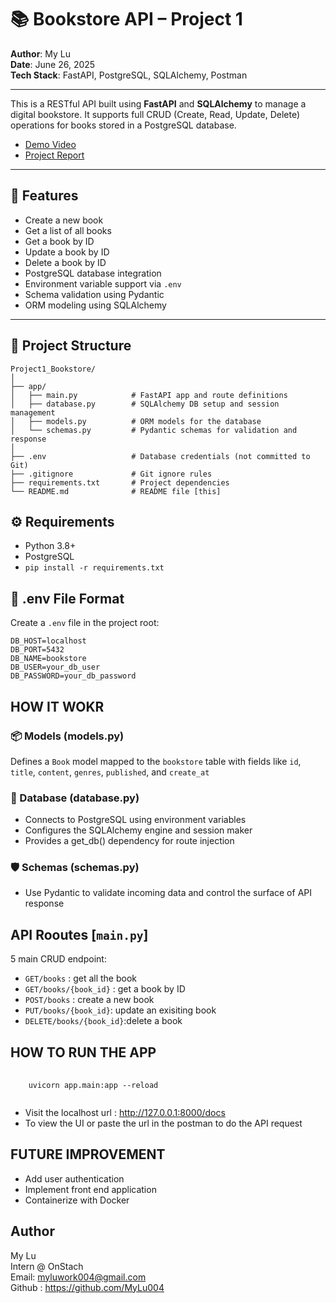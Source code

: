 # 📚 Bookstore API – Project 1

**Author**: My Lu  
**Date**: June 26, 2025  
**Tech Stack**: FastAPI, PostgreSQL, SQLAlchemy, Postman  

---

This is a RESTful API built using **FastAPI** and **SQLAlchemy** to manage a digital bookstore. It supports full CRUD (Create, Read, Update, Delete) operations for books stored in a PostgreSQL database.

- [Demo Video](https://www.loom.com/share/97f5eacf27344f089c52a5fa96625595?sid=001f325f-e2a0-4c0c-808f-f1255906d7d8)
- [Project Report](https://docs.google.com/document/d/1iR3qdNHw-duEsGRtgcEELMojaHSQxMDW93NZwPv6Euc/edit?usp=sharing)
---

## 🚀 Features

- Create a new book
- Get a list of all books
- Get a book by ID
- Update a book by ID
- Delete a book by ID
- PostgreSQL database integration
- Environment variable support via `.env`
- Schema validation using Pydantic
- ORM modeling using SQLAlchemy

---
## 📁 Project Structure


``` 
Project1_Bookstore/
│
├── app/
│   ├── main.py            # FastAPI app and route definitions
│   ├── database.py        # SQLAlchemy DB setup and session management
│   ├── models.py          # ORM models for the database
│   └── schemas.py         # Pydantic schemas for validation and response
│
├── .env                   # Database credentials (not committed to Git)
├── .gitignore             # Git ignore rules
├── requirements.txt       # Project dependencies
└── README.md              # README file [this]
```

## ⚙️ Requirements

- Python 3.8+
- PostgreSQL
- `pip install -r requirements.txt`

## 🔐 .env File Format

Create a `.env` file in the project root:

```env
DB_HOST=localhost
DB_PORT=5432
DB_NAME=bookstore
DB_USER=your_db_user
DB_PASSWORD=your_db_password
```

## HOW IT WOKR

### 📦 Models (models.py)
Defines a  `Book` model mapped to the `bookstore` table with fields like `id`, `title`, `content`, `genres`, `published`, and `create_at`

### 🧱 Database (database.py)
- Connects to PostgreSQL using environment variables
- Configures the SQLAlchemy engine and session maker
- Provides a get_db() dependency for route injection

### 🛡️ Schemas (schemas.py)
- Use Pydantic to validate incoming data and control the surface of API response

## API Rooutes [`main.py`]
5 main CRUD endpoint:
- `GET/books` : get all the book
- `GET/books/{book_id}` : get a book by ID
- `POST/books` : create a new book
- `PUT/books/{book_id}`: update an exisiting book
- `DELETE/books/{book_id}`:delete a book

## HOW TO RUN THE APP
<pre lang='bash'>
    <code>
    uvicorn app.main:app --reload
    </code>
</pre>

- Visit the localhost url : http://127.0.0.1:8000/docs 
- To view the UI or paste the url in the postman to do the API request

## FUTURE IMPROVEMENT
- Add user authentication
- Implement front end application
- Containerize with Docker

## Author
My Lu  
Intern @ OnStach  
Email: myluwork004@gmail.com  
Github : https://github.com/MyLu004 
